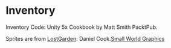 # Inventory

Inventory Code: Unity 5x Cookbook by Matt Smith PacktPub.  

Sprites are from [LostGarden](LostGarden.com): Daniel Cook.[Small World Graphics](http://www.lostgarden.com/search/label/free%20game%20graphics)

